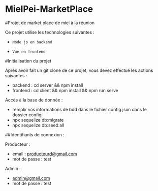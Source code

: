 # MielPei-MarketPlace

#Projet de market place de miel à la réunion

Ce projet utilise les technologies suivantes : 
*     Node js en backend
*     Vue en frontend

#Initialisation du projet 

Après avoir fait un git clone de ce projet, vous devez effectué les actions suivantes :

*    backend : cd server && npm install
*    frontend : cd client && npm install && npm run serve

Accès à la base de donnée :

- remplir vos informations de bdd dans le fichier config.json dans le dossier config
- npx sequelize db:migrate
- npx sequelize db:seed:all

##Identifiants de connexion :

Producteur : 
*  email : producteurd@gmail.com
*  mot de passe : test

Admin : 
* admin@gmail.com
*  mot de passe : test
